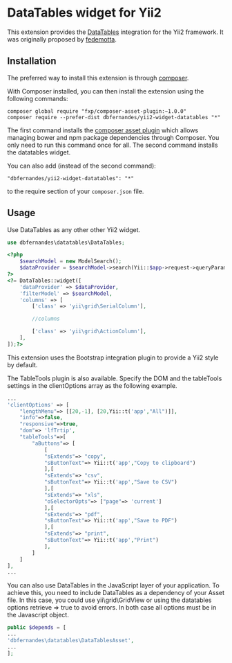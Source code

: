 DataTables widget for Yii2
===========================

This extension provides the [DataTables](https://github.com/DataTables/DataTables) integration for the Yii2 framework. It was originally proposed by [fedemotta](https://github.com/fedemotta/yii2-widget-datatables). 

Installation
------------

The preferred way to install this extension is through [composer](http://getcomposer.org/download/).

With Composer installed, you can then install the extension using the following commands:

    composer global require "fxp/composer-asset-plugin:~1.0.0"
    composer require --prefer-dist dbfernandes/yii2-widget-datatables "*"

The first command installs the [composer asset plugin](https://github.com/francoispluchino/composer-asset-plugin/)
which allows managing bower and npm package dependencies through Composer. You only need to run this command
once for all. The second command installs the datatables widget.

You can also add (instead of the second command):

```
"dbfernandes/yii2-widget-datatables": "*"
```

to the require section of your `composer.json` file.

Usage
-----
Use DataTables as any other other Yii2 widget.

```php
use dbfernandes\datatables\DataTables;
```

```php
<?php
    $searchModel = new ModelSearch();
    $dataProvider = $searchModel->search(Yii::$app->request->queryParams);
?>
<?= DataTables::widget([
    'dataProvider' => $dataProvider,
    'filterModel' => $searchModel,
    'columns' => [
        ['class' => 'yii\grid\SerialColumn'],

        //columns

        ['class' => 'yii\grid\ActionColumn'],
    ],
]);?>
```
This extension uses the Bootstrap integration plugin to provide a Yii2 style by default.

The TableTools plugin is also available. Specify the DOM and the tableTools settings in the clientOptions array as the following example.

```php
...
'clientOptions' => [
    "lengthMenu"=> [[20,-1], [20,Yii::t('app',"All")]],
    "info"=>false,
    "responsive"=>true,
    "dom"=> 'lfTrtip',
    "tableTools"=>[
        "aButtons"=> [  
            [
            "sExtends"=> "copy",
            "sButtonText"=> Yii::t('app',"Copy to clipboard")
            ],[
            "sExtends"=> "csv",
            "sButtonText"=> Yii::t('app',"Save to CSV")
            ],[
            "sExtends"=> "xls",
            "oSelectorOpts"=> ["page"=> 'current']
            ],[
            "sExtends"=> "pdf",
            "sButtonText"=> Yii::t('app',"Save to PDF")
            ],[
            "sExtends"=> "print",
            "sButtonText"=> Yii::t('app',"Print")
            ],
        ]
    ]
],
...
```

You can also use DataTables in the JavaScript layer of your application. To achieve this, you need to include DataTables as a dependency of your Asset file. In this case, you could use yii\grid\GridView or using the datatables options retrieve => true to avoid errors. In both case all options must be in the Javascript object.

```php
public $depends = [
...
'dbfernandes\datatables\DataTablesAsset',
...
];
```
